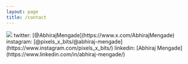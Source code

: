 ```yaml
---
layout: page
title: /contact
---
```


<img src="../assets/img/field.jpg"/>
twitter: [@AbhirajMengade](https://www.x.com/AbhirajMengade)
instagram: [@pixels_x_bits/@abhiraj-mengade](https://www.instagram.com/pixels_x_bits/)
linkedin: [Abhiraj Mengade](https://www.linkedin.com/in/abhiraj-mengade/)
